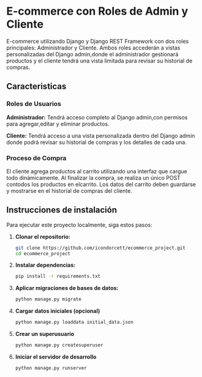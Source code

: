 # E-commerce con Roles de Admin y Cliente
E-commerce utilizando Django y Django REST Framework con dos roles principales: Administrador y Cliente. Ambos roles accederán a vistas personalizadas del Django admin,donde el administrador gestionará productos y el cliente tendrá una vista limitada para revisar 
su historial de compras.

## Caracteristicas

### Roles de Usuarios

**Administrador:** Tendrá acceso completo al Django admin,con permisos para agregar,editar y eliminar productos. 

**Cliente:** Tendrá acceso a una vista personalizada dentro del Django admin donde podrá revisar su historial de compras y los detalles de cada una. 

### Proceso de Compra

El cliente agrega productos al carrito utilizando una interfaz que cargue todo dinámicamente.
Al finalizar la compra, se realiza un único POST contodos los productos en elcarrito.
Los datos del carrito deben guardarse y mostrarse en el historial de compras del cliente. 


## Instrucciones de instalación

Para ejecutar este proyecto localmente, siga estos pasos:

1. **Clonar el repositorio:**
   ```bash
   git clone https://github.com/icondorcett/ecommerce_project.git   
   cd ecommerce_project
   ```
2. **Instalar dependencias:**
   ```bash
   pip install -r requirements.txt
   ```
3. **Aplicar migraciones de bases de datos:**
   ```bash
   python manage.py migrate
   ```
4. **Cargar datos iniciales (opcional)**
   ```bash
   python manage.py loaddata initial_data.json
   ```
5. **Crear un superusuario**
   ```bash
   python manage.py createsuperuser
   ```
6. **Iniciar el servidor de desarrollo**
   ```bash
   python manage.py runserver
   ```
